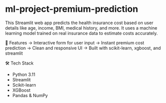 # ml-project-premium-prediction
This Streamlit web app predicts the health insurance cost based on user details like age, income, BMI, medical history, and more. It uses a machine learning model trained on real insurance data to estimate costs accurately.

🚀 Features
-> Interactive form for user input
-> Instant premium cost prediction
-> Clean and responsive UI
-> Built with scikit-learn, xgboost, and streamlit

🛠️ Tech Stack
* Python 3.11
* Streamlit
* Scikit-learn
* XGBoost
* Pandas & NumPy
